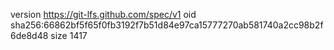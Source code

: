 version https://git-lfs.github.com/spec/v1
oid sha256:66862bf5f65f0fb3192f7b51d84e97ca15777270ab581740a2cc98b2f6de8d48
size 1417
